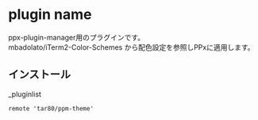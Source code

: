 # plugin name

ppx-plugin-manager用のプラグインです。  
mbadolato/iTerm2-Color-Schemes から配色設定を参照しPPxに適用します。

## インストール

\_pluginlist

```text
remote 'tar80/ppm-theme'
```
<!-- remote '<plugin-name>' [{branch: <branch-name>, commit: <commit-hash>}] -->

